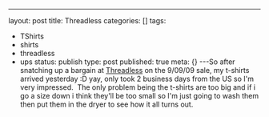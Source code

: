 ---
layout: post
title: Threadless
categories: []
tags:
- TShirts
- shirts
- threadless
- ups
status: publish
type: post
published: true
meta: {}
---So after snatching up a bargain at 
[Threadless](http://www.threadless.com) on the 9/09/09 sale, my t-shirts arrived yesterday :D yay, only took 2 business days from the US so I'm very impressed.  The only problem being the t-shirts are too big and if i go a size down i think they'll be too small so I'm just going to wash them then put them in the dryer to see how it all turns out.
